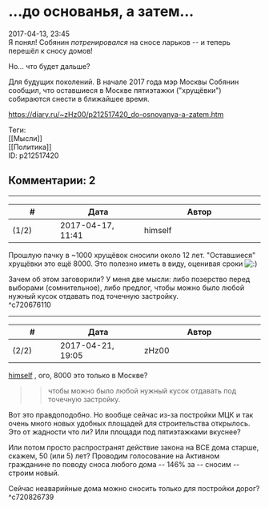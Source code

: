 ...до основанья, а затем...
===========================

  
2017-04-13, 23:45  
 Я понял! Собянин  *потренировался*  на сносе ларьков -- и теперь перешёл к сносу домов!   
   
 Но... что будет дальше?   
   
  Для будущих поколений. В начале 2017 года мэр Москвы Собянин сообщил, что оставшиеся в Москве пятиэтажки ("хрущёвки") собираются снести в ближайшее время.    
  
<https://diary.ru/~zHz00/p212517420_do-osnovanya-a-zatem.htm>  
  
Теги:  
[[Мысли]]  
[[Политика]]  
ID: p212517420  


Комментарии: 2
--------------

  


---



|         #         |              Дата              |                     Автор                     |           ID           |
| --- | --- | --- | --- |
| (1/2) | 2017-04-17, 11:41 | himself | c720676110 |

  
 Прошлую пачку в ~1000 хрущёвок сносили около 12 лет. "Оставшиеся" хрущёвки это ещё 8000. Это полезно иметь в виду, оценивая сроки ![:)](http://static.diary.ru/picture/3.gif)   
   
 Зачем об этом заговорили? У меня две мысли: либо позерство перед выборами (сомнительное), либо предлог, чтобы можно было любой нужный кусок отдавать под точечную застройку.   
 ^c720676110

---



|         #         |              Дата              |                     Автор                     |           ID           |
| --- | --- | --- | --- |
| (2/2) | 2017-04-21, 19:05 | zHz00 | c720826739 |

  
  [himself](http://himself.diary.ru "void")  , ого, 8000 это только в Москве?   
   
 >>чтобы можно было любой нужный кусок отдавать под точечную застройку.   
   
 Вот это правдоподобно. Но вообще сейчас из-за постройки МЦК и так очень много новых удобных площадей для строительства открылось. Это от жадности что ли? Или площади под пятиэтажками вкуснее?   
   
 Или потом просто распространят действие закона на ВСЕ дома старше, скажем, 50 (или 5) лет? Проводим голосование на Активном гражданине по поводу сноса любого дома -- 146% за -- сносим -- строим новый.   
   
 Сейчас неаварийные дома можно сносить только для постройки дорог?   
 ^c720826739